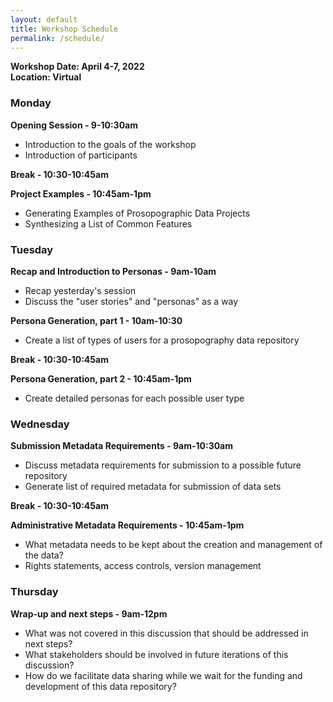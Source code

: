```yaml
---
layout: default
title: Workshop Schedule
permalink: /schedule/
---
```


**Workshop Date: April 4-7, 2022**<br/>
**Location: Virtual**

### Monday

**Opening Session - 9-10:30am**

* Introduction to the goals of the workshop 
* Introduction of participants

**Break - 10:30-10:45am**

**Project Examples - 10:45am-1pm**

* Generating Examples of Prosopographic Data Projects
* Synthesizing a List of Common Features 

### Tuesday

**Recap and Introduction to Personas - 9am-10am**

* Recap yesterday's session 
* Discuss the "user stories" and "personas" as a way 

**Persona Generation, part 1 - 10am-10:30**

* Create a list of types of users for a prosopography data repository

**Break - 10:30-10:45am**

**Persona Generation, part 2 - 10:45am-1pm**

* Create detailed personas for each possible user type

### Wednesday

**Submission Metadata Requirements - 9am-10:30am**

* Discuss metadata requirements for submission to a possible future repository
* Generate list of required metadata for submission of data sets 

**Break - 10:30-10:45am**

**Administrative Metadata Requirements - 10:45am-1pm**

* What metadata needs to be kept about the creation and management of the data?
* Rights statements, access controls, version management

### Thursday

**Wrap-up and next steps - 9am-12pm**

* What was not covered in this discussion that should be addressed in next steps?
* What stakeholders should be involved in future iterations of this discussion?
* How do we facilitate data sharing while we wait for the funding and development of this data repository?

